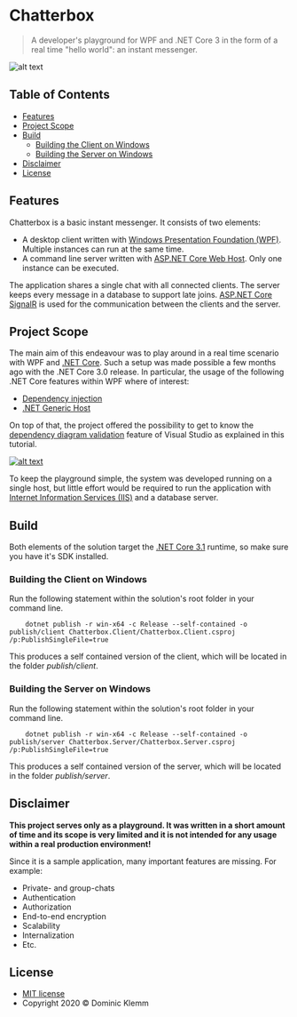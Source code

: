# Chatterbox

> A developer's playground for WPF and .NET Core 3 in the form of a real time "hello world": an instant messenger.

![alt text](https://github.com/doklem/chatterbox/wiki/images/sample-chat.gif "Sample chat")

## Table of Contents

* [Features](#features)
* [Project Scope](#project-scope)
* [Build](#build)
  * [Building the Client on Windows](#building-the-client-on-windows)
  * [Building the Server on Windows](#building-the-server-on-windows)
* [Disclaimer](#disclaimer)
* [License](#license)

## Features

Chatterbox is a basic instant messenger. It consists of two elements:

* A desktop client written with [Windows Presentation Foundation (WPF)](https://docs.microsoft.com/en-us/visualstudio/designers/getting-started-with-wpf). Multiple instances can run at the same time.
* A command line server written with [ASP.NET Core Web Host](https://docs.microsoft.com/en-us/aspnet/core/fundamentals/host/web-host). Only one instance can be executed.

The application shares a single chat with all connected clients. The server keeps every message in a database to support late joins. [ASP.NET Core SignalR](https://docs.microsoft.com/en-us/aspnet/core/signalr/introduction) is used for the communication between the clients and the server.

## Project Scope

The main aim of this endeavour was to play around in a real time scenario with WPF and [.NET Core](https://dotnet.microsoft.com/). Such a setup was made possible a few months ago with the .NET Core 3.0 release. In particular, the usage of the following .NET Core features within WPF where of interest:

* [Dependency injection](https://docs.microsoft.com/en-us/aspnet/core/fundamentals/dependency-injection)
* [.NET Generic Host](https://docs.microsoft.com/en-us/aspnet/core/fundamentals/host/generic-host)

On top of that, the project offered the possibility to get to know the [dependency diagram validation](https://docs.microsoft.com/en-us/visualstudio/modeling/validate-code-with-layer-diagrams) feature of Visual Studio as explained in this tutorial.

[![alt text](http://img.youtube.com/vi/SL0dg4f6LQg/0.jpg "Validate your architecture dependencies in Real-time with Visual Studio 2017")](https://www.youtube.com/watch?v=SL0dg4f6LQg)

To keep the playground simple, the system was developed running on a single host, but little effort would be required to run the application with [Internet Information Services (IIS)](https://en.wikipedia.org/wiki/Internet_Information_Services) and a database server.

## Build

Both elements of the solution target the [.NET Core 3.1](https://dotnet.microsoft.com/download/dotnet-core/3.1) runtime, so make sure you have it's SDK installed.

### Building the Client on Windows

Run the following statement within the solution's root folder in your command line.

```Shell
    dotnet publish -r win-x64 -c Release --self-contained -o publish/client Chatterbox.Client/Chatterbox.Client.csproj /p:PublishSingleFile=true
```

This produces a self contained version of the client, which will be located in the folder _publish/client_.

### Building the Server on Windows

Run the following statement within the solution's root folder in your command line.

```Shell
    dotnet publish -r win-x64 -c Release --self-contained -o publish/server Chatterbox.Server/Chatterbox.Server.csproj /p:PublishSingleFile=true
```

This produces a self contained version of the server, which will be located in the folder _publish/server_.

## Disclaimer

**This project serves only as a playground. It was written in a short amount of time and its scope is very limited and it is not intended for any usage within a real production environment!**

Since it is a sample application, many important features are missing. For example:

* Private- and group-chats
* Authentication
* Authorization
* End-to-end encryption
* Scalability
* Internalization
* Etc.

## License

* [MIT license](LICENSE)
* Copyright 2020 © Dominic Klemm
